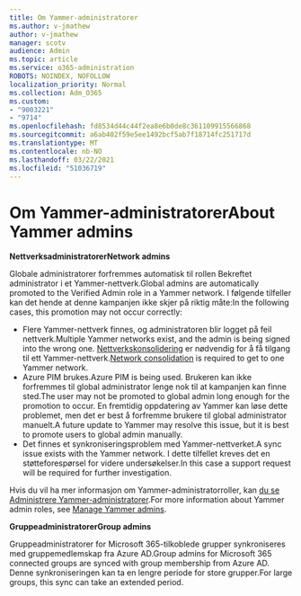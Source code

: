 ```yaml
---
title: Om Yammer-administratorer
ms.author: v-jmathew
author: v-jmathew
manager: scotv
audience: Admin
ms.topic: article
ms.service: o365-administration
ROBOTS: NOINDEX, NOFOLLOW
localization_priority: Normal
ms.collection: Adm_O365
ms.custom:
- "9003221"
- "9714"
ms.openlocfilehash: fd8534d44c44f2ea8e6b0de8c361109915566868
ms.sourcegitcommit: a6ab402f59e5ee1492bcf5ab7f18714fc251717d
ms.translationtype: MT
ms.contentlocale: nb-NO
ms.lasthandoff: 03/22/2021
ms.locfileid: "51036719"
---
```

# <a name="about-yammer-admins"></a><span data-ttu-id="913f1-102">Om Yammer-administratorer</span><span class="sxs-lookup"><span data-stu-id="913f1-102">About Yammer admins</span></span>

<span data-ttu-id="913f1-103">**Nettverksadministratorer**</span><span class="sxs-lookup"><span data-stu-id="913f1-103">**Network admins**</span></span>

<span data-ttu-id="913f1-104">Globale administratorer forfremmes automatisk til rollen Bekreftet administrator i et Yammer-nettverk.</span><span class="sxs-lookup"><span data-stu-id="913f1-104">Global admins are automatically promoted to the Verified Admin role in a Yammer network.</span></span> <span data-ttu-id="913f1-105">I følgende tilfeller kan det hende at denne kampanjen ikke skjer på riktig måte:</span><span class="sxs-lookup"><span data-stu-id="913f1-105">In the following cases, this promotion may not occur correctly:</span></span>

- <span data-ttu-id="913f1-106">Flere Yammer-nettverk finnes, og administratoren blir logget på feil nettverk.</span><span class="sxs-lookup"><span data-stu-id="913f1-106">Multiple Yammer networks exist, and the admin is being signed into the wrong one.</span></span> <span data-ttu-id="913f1-107">[Nettverkskonsolidering](https://docs.microsoft.com/yammer/configure-your-yammer-network/consolidate-multiple-yammer-networks) er nødvendig for å få tilgang til ett Yammer-nettverk.</span><span class="sxs-lookup"><span data-stu-id="913f1-107">[Network consolidation](https://docs.microsoft.com/yammer/configure-your-yammer-network/consolidate-multiple-yammer-networks) is required to get to one Yammer network.</span></span>
- <span data-ttu-id="913f1-108">Azure PIM brukes.</span><span class="sxs-lookup"><span data-stu-id="913f1-108">Azure PIM is being used.</span></span> <span data-ttu-id="913f1-109">Brukeren kan ikke forfremmes til global administrator lenge nok til at kampanjen kan finne sted.</span><span class="sxs-lookup"><span data-stu-id="913f1-109">The user may not be promoted to global admin long enough for the promotion to occur.</span></span> <span data-ttu-id="913f1-110">En fremtidig oppdatering av Yammer kan løse dette problemet, men det er best å forfremme brukere til global administrator manuelt.</span><span class="sxs-lookup"><span data-stu-id="913f1-110">A future update to Yammer may resolve this issue, but it is best to promote users to global admin manually.</span></span>
- <span data-ttu-id="913f1-111">Det finnes et synkroniseringsproblem med Yammer-nettverket.</span><span class="sxs-lookup"><span data-stu-id="913f1-111">A sync issue exists with the Yammer network.</span></span> <span data-ttu-id="913f1-112">I dette tilfellet kreves det en støtteforespørsel for videre undersøkelser.</span><span class="sxs-lookup"><span data-stu-id="913f1-112">In this case a support request will be required for further investigation.</span></span>

<span data-ttu-id="913f1-113">Hvis du vil ha mer informasjon om Yammer-administratorroller, kan [du se Administrere Yammer-administratorer](https://docs.microsoft.com/yammer/manage-yammer-users/manage-yammer-admins).</span><span class="sxs-lookup"><span data-stu-id="913f1-113">For more information about Yammer admin roles, see [Manage Yammer admins](https://docs.microsoft.com/yammer/manage-yammer-users/manage-yammer-admins).</span></span>

<span data-ttu-id="913f1-114">**Gruppeadministratorer**</span><span class="sxs-lookup"><span data-stu-id="913f1-114">**Group admins**</span></span>

<span data-ttu-id="913f1-115">Gruppeadministratorer for Microsoft 365-tilkoblede grupper synkroniseres med gruppemedlemskap fra Azure AD.</span><span class="sxs-lookup"><span data-stu-id="913f1-115">Group admins for Microsoft 365 connected groups are synced with group membership from Azure AD.</span></span> <span data-ttu-id="913f1-116">Denne synkroniseringen kan ta en lengre periode for store grupper.</span><span class="sxs-lookup"><span data-stu-id="913f1-116">For large groups, this sync can take an extended period.</span></span>
